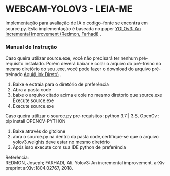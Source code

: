 # WEBCAM-YOLOV3 - LEIA-ME
Implementação para avaliação de IA o codigo-fonte se encontra em source.py. Esta implementação é baseada no paper  <a href="https://arxiv.org/abs/1804.02767">YOLOv3: An Incremental Improvement (Redmon, Farhadi)</a> .

<h3>Manual de Instrução</h3>
Caso queira utilizar source.exe, você não precisará ter nenhum pré-requisito instalado. Porém deverá baixar e colar o arquivo do pré-treino no mesmo diretório do seu .exe, você pode fazer o download do arquivo pré-treinado <a href="https://uc6e9781586846243c78b365fbd2.dl.dropboxusercontent.com/cd/0/get/BBjpSvZ_KWNxp85zRj4uHAop3rpGJvsB7qrEJtPXCx-KOllycGHoLyyZ13G_1Fe8H9zrDJQVlzUHUIOP6W_k9DdUjTh6M6QIXatYHk6cUwOEB8tI11pA5ahv4NyDbo-RcSY/file?dl=1#">Aqui(Link Direto)</a> .
 <ol>
  <li>Baixe e extraia para o diretório de preferência</li>
  <li>Abra a pasta code</li>
  <li>baixe o arquivo citado acima e cole no mesmo diretorio que source.exe Execute source.exe</li>
  <li> Execute source.exe</li>
</ol> 


Caso queira utilizar o source.py
pre-requisitos: python 3.7 | 3.8, OpenCv : pip install OPENCV-PYTHON 
 <ol>
  <li>Baixe através do gitclone</li>
  <li>abra o source.py na dentro da pasta code,certifique-se que o arquivo yolov3.weights deve estar no mesmo diretório</li>
  <li>Após isso execute com sua IDE python de preferência</li>
</ol> 

Referência:<br >
REDMON, Joseph; FARHADI, Ali. Yolov3: An incremental improvement. arXiv preprint arXiv:1804.02767, 2018.
